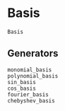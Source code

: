 # Basis

```@docs
Basis
```

## Generators

```@docs
monomial_basis
polynomial_basis
sin_basis
cos_basis
fourier_basis
chebyshev_basis
```
